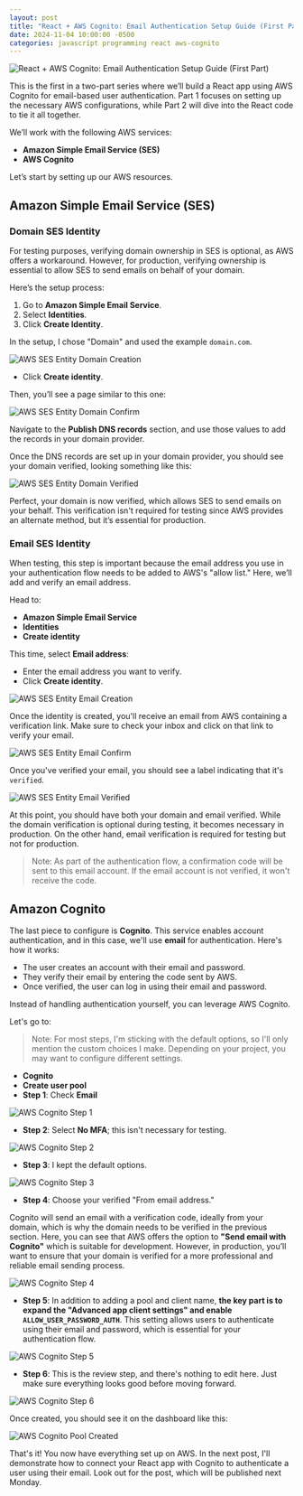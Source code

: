 ```yaml
---
layout: post
title: "React + AWS Cognito: Email Authentication Setup Guide (First Part)"
date: 2024-11-04 10:00:00 -0500
categories: javascript programming react aws-cognito
---
```


![React + AWS Cognito: Email Authentication Setup Guide (First Part)](/assets/aws-cognito-user-password-authentication/banner.png)

This is the first in a two-part series where we’ll build a React app using AWS Cognito for email-based user authentication. Part 1 focuses on setting up the necessary AWS configurations, while Part 2 will dive into the React code to tie it all together.

We’ll work with the following AWS services:

- **Amazon Simple Email Service (SES)**
- **AWS Cognito**

Let’s start by setting up our AWS resources.

## Amazon Simple Email Service (SES)

### Domain SES Identity

For testing purposes, verifying domain ownership in SES is optional, as AWS offers a workaround. However, for production, verifying ownership is essential to allow SES to send emails on behalf of your domain.

Here’s the setup process:

1. Go to **Amazon Simple Email Service**.
2. Select **Identities**.
3. Click **Create Identity**.

In the setup, I chose "Domain" and used the example `domain.com`.

![AWS SES Entity Domain Creation](/assets/aws-cognito-user-password-authentication/aws-ses-domain-create.png)

- Click **Create identity**.

Then, you’ll see a page similar to this one:

![AWS SES Entity Domain Confirm](/assets/aws-cognito-user-password-authentication/aws-ses-domain-confirm.png)

Navigate to the **Publish DNS records** section, and use those values to add the records in your domain provider.

Once the DNS records are set up in your domain provider, you should see your domain verified, looking something like this:

![AWS SES Entity Domain Verified](/assets/aws-cognito-user-password-authentication/aws-ses-domain-verified.png)

Perfect, your domain is now verified, which allows SES to send emails on your behalf. This verification isn't required for testing since AWS provides an alternate method, but it’s essential for production.

### Email SES Identity

When testing, this step is important because the email address you use in your authentication flow needs to be added to AWS's "allow list." Here, we’ll add and verify an email address.

Head to:

- **Amazon Simple Email Service**
- **Identities**
- **Create identity**

This time, select **Email address**:

- Enter the email address you want to verify.
- Click **Create identity**.

![AWS SES Entity Email Creation](/assets/aws-cognito-user-password-authentication/aws-ses-email-create.png)

Once the identity is created, you'll receive an email from AWS containing a verification link. Make sure to check your inbox and click on that link to verify your email.

![AWS SES Entity Email Confirm](/assets/aws-cognito-user-password-authentication/aws-ses-email-confirm.png)

Once you've verified your email, you should see a label indicating that it's `verified`.

![AWS SES Entity Email Verified](/assets/aws-cognito-user-password-authentication/aws-ses-email-verified.png)

At this point, you should have both your domain and email verified. While the domain verification is optional during testing, it becomes necessary in production. On the other hand, email verification is required for testing but not for production.

> Note: As part of the authentication flow, a confirmation code will be sent to this email account. If the email account is not verified, it won't receive the code.

## Amazon Cognito

The last piece to configure is **Cognito**. This service enables account authentication, and in this case, we'll use **email** for authentication. Here's how it works:

- The user creates an account with their email and password.
- They verify their email by entering the code sent by AWS.
- Once verified, the user can log in using their email and password.

Instead of handling authentication yourself, you can leverage AWS Cognito.

Let's go to:

> Note: For most steps, I'm sticking with the default options, so I'll only mention the custom choices I make. Depending on your project, you may want to configure different settings.

- **Cognito**
- **Create user pool**
- **Step 1**: Check **Email**

![AWS Cognito Step 1](/assets/aws-cognito-user-password-authentication/aws-cognito-step1.png)

- **Step 2**: Select **No MFA**; this isn't necessary for testing.

![AWS Cognito Step 2](/assets/aws-cognito-user-password-authentication/aws-cognito-step2.png)

- **Step 3**: I kept the default options.

![AWS Cognito Step 3](/assets/aws-cognito-user-password-authentication/aws-cognito-step3.png)

- **Step 4**: Choose your verified "From email address."

Cognito will send an email with a verification code, ideally from your domain, which is why the domain needs to be verified in the previous section. Here, you can see that AWS offers the option to **"Send email with Cognito"** which is suitable for development. However, in production, you’ll want to ensure that your domain is verified for a more professional and reliable email sending process.

![AWS Cognito Step 4](/assets/aws-cognito-user-password-authentication/aws-cognito-step4.png)

- **Step 5**: In addition to adding a pool and client name, **the key part is to expand the "Advanced app client settings" and enable `ALLOW_USER_PASSWORD_AUTH`**. This setting allows users to authenticate using their email and password, which is essential for your authentication flow.

![AWS Cognito Step 5](/assets/aws-cognito-user-password-authentication/aws-cognito-step5.png)

- **Step 6**: This is the review step, and there's nothing to edit here. Just make sure everything looks good before moving forward.

![AWS Cognito Step 6](/assets/aws-cognito-user-password-authentication/aws-cognito-step6.png)

Once created, you should see it on the dashboard like this:

![AWS Cognito Pool Created](/assets/aws-cognito-user-password-authentication/aws-cognito-created.png)

That's it! You now have everything set up on AWS. In the next post, I'll demonstrate how to connect your React app with Cognito to authenticate a user using their email. Look out for the post, which will be published next Monday.
